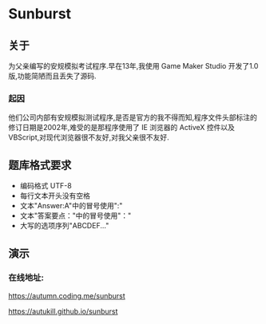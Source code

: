 # Sunburst

## 关于
为父亲编写的安规模拟考试程序.早在13年,我使用 Game Maker Studio 开发了1.0版,功能简陋而且丢失了源码.

### 起因
他们公司内部有安规模拟测试程序,是否是官方的我不得而知,程序文件头部标注的修订日期是2002年,难受的是那程序使用了 IE 浏览器的 ActiveX 控件以及 VBScript,对现代浏览器很不友好,对我父亲很不友好.

## 题库格式要求
- 编码格式 UTF-8
- 每行文本开头没有空格
- 文本"Answer:A"中的冒号使用":"
- 文本"答案要点："中的冒号使用"："
- 大写的选项序列"ABCDEF..." 

## 演示
### 在线地址:

https://autumn.coding.me/sunburst

https://autukill.github.io/sunburst
